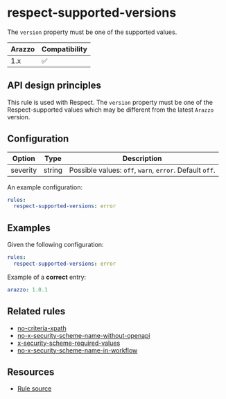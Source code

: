 # respect-supported-versions

The `version` property must be one of the supported values.

| Arazzo | Compatibility |
| ------ | ------------- |
| 1.x    | ✅            |

## API design principles

This rule is used with Respect.
The `version` property must be one of the Respect-supported values which may be different from the latest `Arazzo` version.

## Configuration

| Option   | Type   | Description                                             |
| -------- | ------ | ------------------------------------------------------- |
| severity | string | Possible values: `off`, `warn`, `error`. Default `off`. |

An example configuration:

```yaml
rules:
  respect-supported-versions: error
```

## Examples

Given the following configuration:

```yaml
rules:
  respect-supported-versions: error
```

Example of a **correct** entry:

```yaml Object example
arazzo: 1.0.1
```

## Related rules

- [no-criteria-xpath](./no-criteria-xpath.md)
- [no-x-security-scheme-name-without-openapi](./no-x-security-scheme-name-without-openapi.md)
- [x-security-scheme-required-values](./x-security-scheme-required-values.md)
- [no-x-security-scheme-name-in-workflow](./no-x-security-scheme-name-in-workflow.md)

## Resources

- [Rule source](https://github.com/Redocly/redocly-cli/blob/main/packages/core/src/rules/respect/respect-supported-versions.ts)
